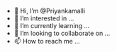 - 👋 Hi, I’m @Priyankamalli
- 👀 I’m interested in ...
- 🌱 I’m currently learning ...
- 💞️ I’m looking to collaborate on ...
- 📫 How to reach me ...

<!---
Priyankamalli/Priyankamalli is a ✨ special ✨ repository because its `README.md` (this file) appears on your GitHub profile.
You can click the Preview link to take a look at your changes.
--->
